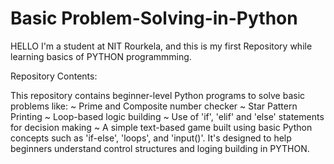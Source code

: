 # Basic Problem-Solving-in-Python

HELLO I'm a student at NIT Rourkela, and this is my first Repository while learning basics of PYTHON programmming.


Repository Contents:

This repository contains beginner-level Python programs to solve basic problems like:
  ~ Prime and Composite number checker
  ~ Star Pattern Printing
  ~ Loop-based logic building
  ~ Use of 'if', 'elif' and 'else' statements for decision making
  ~ A simple text-based game built using basic Python concepts such as 'if-else', 'loops', and 'input()'. It's designed to help beginners understand control structures and loging building in        PYTHON. 
